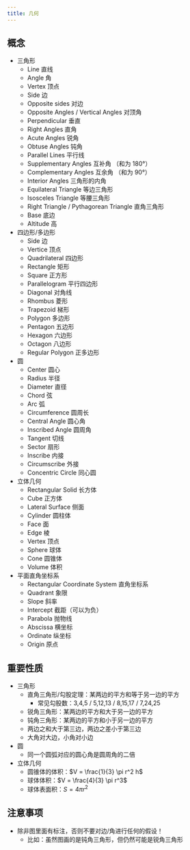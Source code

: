 ```yaml
---
title: 几何
---
```


## 概念

- 三角形
  - Line 直线
  - Angle 角
  - Vertex 顶点
  - Side 边
  - Opposite sides 对边
  - Opposite Angles / Vertical Angles 对顶角
  - Perpendicular 垂直
  - Right Angles 直角
  - Acute Angles 锐角
  - Obtuse Angles 钝角
  - Parallel Lines 平行线
  - Supplementary Angles 互补角 （和为 180°）
  - Complementary Angles 互余角 （和为 90°）
  - Interior Angles 三角形的内角
  - Equilateral Triangle 等边三角形
  - Isosceles Triangle 等腰三角形
  - Right Triangle / Pythagorean Triangle 直角三角形
  - Base 底边
  - Altitude 高
- 四边形/多边形
  - Side 边
  - Vertice 顶点
  - Quadrilateral 四边形
  - Rectangle 矩形
  - Square 正方形
  - Parallelogram 平行四边形
  - Diagonal 对角线
  - Rhombus 菱形
  - Trapezoid 梯形
  - Polygon 多边形
  - Pentagon 五边形
  - Hexagon 六边形
  - Octagon 八边形
  - Regular Polygon 正多边形
- 圆
  - Center 圆心
  - Radius 半径
  - Diameter 直径
  - Chord 弦
  - Arc 弧
  - Circumference 圆周长
  - Central Angle 圆心角
  - Inscribed Angle 圆周角
  - Tangent 切线
  - Sector 扇形
  - Inscribe 内接
  - Circumscribe 外接
  - Concentric Circle 同心圆
- 立体几何
  - Rectangular Solid 长方体
  - Cube 正方体
  - Lateral Surface 侧面
  - Cylinder 圆柱体
  - Face 面
  - Edge 棱
  - Vertex 顶点
  - Sphere 球体
  - Cone 圆锥体
  - Volume 体积
- 平面直角坐标系
  - Rectangular Coordinate System 直角坐标系
  - Quadrant 象限
  - Slope 斜率
  - Intercept 截距（可以为负）
  - Parabola 抛物线
  - Abscissa 横坐标
  - Ordinate 纵坐标
  - Origin 原点

## 重要性质

- 三角形
  - 直角三角形/勾股定理：某两边的平方和等于另一边的平方
    - 常见勾股数：3,4,5 / 5,12,13 / 8,15,17 / 7,24,25
  - 锐角三角形：某两边的平方和大于另一边的平方
  - 钝角三角形：某两边的平方和小于另一边的平方
  - 两边之和大于第三边，两边之差小于第三边
  - 大角对大边，小角对小边
- 圆
  - 同一个圆弧对应的圆心角是圆周角的二倍
- 立体几何
  - 圆锥体的体积：$V = \frac{1}{3} \pi r^2 h$
  - 球体体积：$V = \frac{4}{3} \pi r^3$
  - 球体表面积：$S = 4 \pi r^2$

## 注意事项

- 除非图里面有标注，否则不要对边/角进行任何的假设！
  - 比如：虽然图画的是钝角三角形，但仍然可能是锐角三角形
